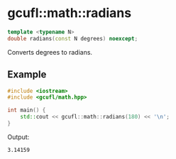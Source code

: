 # gcufl::math::radians
```cpp
template <typename N>
double radians(const N degrees) noexcept;
```
Converts degrees to radians.
## Example
```cpp
#include <iostream>
#include <gcufl/math.hpp>

int main() {
	std::cout << gcufl::math::radians(180) << '\n';
}
```
Output:
```
3.14159
```
